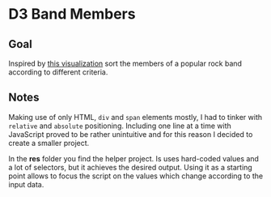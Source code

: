 # D3 Band Members

<!-- ## [Live Demo]() -->

## Goal

Inspired by [this visualization](https://www.lemonde.fr/les-decodeurs/article/2019/09/09/municipales-2020-tous-les-candidats-et-les-candidates-declarees-a-la-mairie-de-paris_5508250_4355770.html) sort the members of a popular rock band according to different criteria.

## Notes

Making use of only HTML, `div` and `span` elements mostly, I had to tinker with `relative` and `absolute` positioning. Including one line at a time with JavaScript proved to be rather unintuitive and for this reason I decided to create a smaller project.

In the **res** folder you find the helper project. Is uses hard-coded values and a lot of selectors, but it achieves the desired output. Using it as a starting point allows to focus the script on the values which change according to the input data.